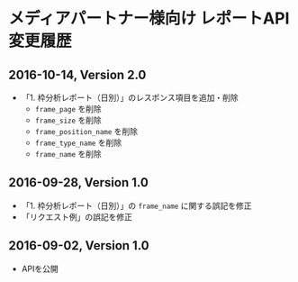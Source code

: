 
# メディアパートナー様向け レポートAPI 変更履歴

## 2016-10-14, Version 2.0
- 「1. 枠分析レポート（日別）」のレスポンス項目を追加・削除
  - `frame_page` を削除
  - `frame_size` を削除
  - `frame_position_name` を削除
  - `frame_type_name` を削除
  - `frame_name` を削除

## 2016-09-28, Version 1.0
- 「1. 枠分析レポート（日別）」の `frame_name` に関する誤記を修正
- 「リクエスト例」の誤記を修正

## 2016-09-02, Version 1.0
- APIを公開


